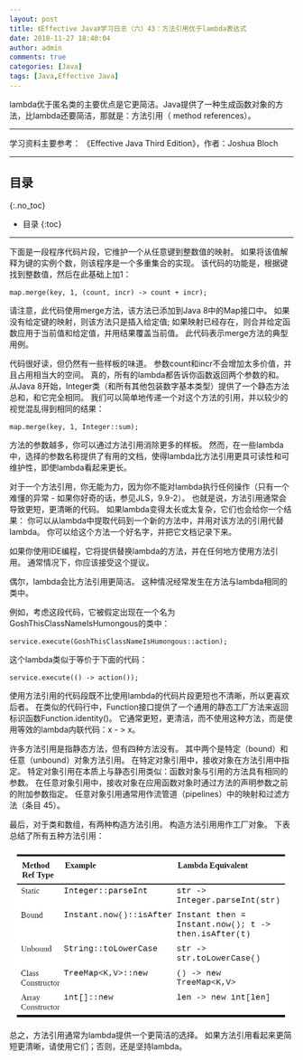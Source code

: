 ```yaml
---
layout: post
title: 《Effective Java》学习日志（六）43：方法引用优于lambda表达式
date: 2018-11-27 18:40:04
author: admin
comments: true
categories: [Java]
tags: [Java,Effective Java]
---
```


lambda优于匿名类的主要优点是它更简洁。Java提供了一种生成函数对象的方法，比lambda还要简洁，那就是：方法引用（ method references）。

<!-- more -->

---

学习资料主要参考： 《Effective Java Third Edition》，作者：Joshua Bloch

---

## 目录
{:.no_toc}

* 目录
{:toc}

---

下面是一段程序代码片段，它维护一个从任意键到整数值的映射。
如果将该值解释为键的实例个数，则该程序是一个多重集合的实现。
该代码的功能是，根据键找到整数值，然后在此基础上加1：

    map.merge(key, 1, (count, incr) -> count + incr);

请注意，此代码使用merge方法，该方法已添加到Java 8中的Map接口中。
如果没有给定键的映射，则该方法只是插入给定值; 如果映射已经存在，则合并给定函数应用于当前值和给定值，并用结果覆盖当前值。 
此代码表示merge方法的典型用例。

代码很好读，但仍然有一些样板的味道。 
参数count和incr不会增加太多价值，并且占用相当大的空间。 
真的，所有的lambda都告诉你函数返回两个参数的和。 
从Java 8开始，Integer类（和所有其他包装数字基本类型）提供了一个静态方法总和，和它完全相同。 
我们可以简单地传递一个对这个方法的引用，并以较少的视觉混乱得到相同的结果：

    map.merge(key, 1, Integer::sum);

方法的参数越多，你可以通过方法引用消除更多的样板。 
然而，在一些lambda中，选择的参数名称提供了有用的文档，使得lambda比方法引用更具可读性和可维护性，即使lambda看起来更长。

对于一个方法引用，你无能为力，因为你不能对lambda执行任何操作（只有一个难懂的异常 - 如果你好奇的话，参见JLS，9.9-2）。 
也就是说，方法引用通常会导致更短，更清晰的代码。 
如果lambda变得太长或太复杂，它们也会给你一个结果：
你可以从lambda中提取代码到一个新的方法中，并用对该方法的引用代替lambda。 
你可以给这个方法一个好名字，并把它文档记录下来。

如果你使用IDE编程，它将提供替换lambda的方法，并在任何地方使用方法引用。
通常情况下，你应该接受这个提议。

偶尔，lambda会比方法引用更简洁。
这种情况经常发生在方法与lambda相同的类中。

例如，考虑这段代码，它被假定出现在一个名为GoshThisClassNameIsHumongous的类中：

    service.execute(GoshThisClassNameIsHumongous::action);

这个lambda类似于等价于下面的代码：

    service.execute(() -> action());

使用方法引用的代码段既不比使用lambda的代码片段更短也不清晰，所以更喜欢后者。 
在类似的代码行中，Function接口提供了一个通用的静态工厂方法来返回标识函数Function.identity()。 
它通常更短，更清洁，而不使用这种方法，而是使用等效的lambda内联代码：x - > x。

许多方法引用是指静态方法，但有四种方法没有。 
其中两个是特定（bound）和任意（unbound）对象方法引用。 
在特定对象引用中，接收对象在方法引用中指定。 
特定对象引用在本质上与静态引用类似：函数对象与引用的方法具有相同的参数。 
在任意对象引用中，接收对象在应用函数对象时通过方法的声明参数之前的附加参数指定。 
任意对象引用通常用作流管道（pipelines）中的映射和过滤方法（条目 45）。 

最后，对于类和数组，有两种构造方法引用。 构造方法引用用作工厂对象。 
下表总结了所有五种方法引用：

[![](/images/posts/effective-java-42.jpg)](/images/posts/effective-java-42.jpg)

总之，方法引用通常为lambda提供一个更简洁的选择。 如果方法引用看起来更简短更清晰，请使用它们；否则，还是坚持lambda。
